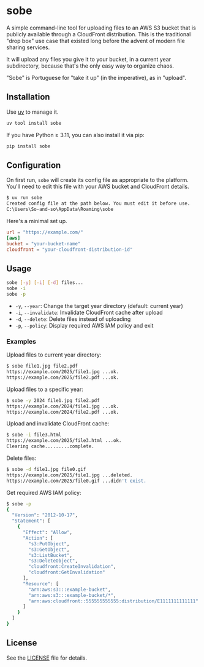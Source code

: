 # sobe

A simple command-line tool for uploading files to an AWS S3 bucket that is publicly available through a CloudFront distribution. This is the traditional "drop box" use case that existed long before the advent of modern file sharing services.

It will upload any files you give it to your bucket, in a current year subdirectory, because that's the only easy way to organize chaos.

"Sobe" is Portuguese for "take it up" (in the imperative), as in "upload".

## Installation

Use [uv](https://docs.astral.sh/uv/) to manage it.

```bash
uv tool install sobe
```

If you have Python ≥ 3.11, you can also install it via pip:

```bash
pip install sobe
```

## Configuration

On first run, `sobe` will create its config file as appropriate to the platform. You'll need to edit this file with your AWS bucket and CloudFront details.

```bash
$ uv run sobe
Created config file at the path below. You must edit it before use.
C:\Users\So-and-so\AppData\Roaming\sobe
```

Here's a minimal set up.

```toml
url = "https://example.com/"
[aws]
bucket = "your-bucket-name"
cloudfront = "your-cloudfront-distribution-id"
```

## Usage

```bash
sobe [-y] [-i] [-d] files...
sobe -i
sobe -p
```

- `-y`, `--year`: Change the target year directory (default: current year)
- `-i`, `--invalidate`: Invalidate CloudFront cache after upload
- `-d`, `--delete`: Delete files instead of uploading
- `-p`, `--policy`: Display required AWS IAM policy and exit

### Examples

Upload files to current year directory:
```bash
$ sobe file1.jpg file2.pdf
https://example.com/2025/file1.jpg ...ok.
https://example.com/2025/file2.pdf ...ok.
```

Upload files to a specific year:
```bash
$ sobe -y 2024 file1.jpg file2.pdf
https://example.com/2024/file1.jpg ...ok.
https://example.com/2024/file2.pdf ...ok.
```

Upload and invalidate CloudFront cache:
```bash
$ sobe -i file3.html
https://example.com/2025/file3.html ...ok.
Clearing cache.........complete.
```

Delete files:
```bash
$ sobe -d file1.jpg file0.gif
https://example.com/2025/file1.jpg ...deleted.
https://example.com/2025/file0.gif ...didn't exist.
```

Get required AWS IAM policy:
```bash
$ sobe -p
{
  "Version": "2012-10-17",
  "Statement": [
    {
      "Effect": "Allow",
      "Action": [
        "s3:PutObject",
        "s3:GetObject",
        "s3:ListBucket",
        "s3:DeleteObject",
        "cloudfront:CreateInvalidation",
        "cloudfront:GetInvalidation"
      ],
      "Resource": [
        "arn:aws:s3:::example-bucket",
        "arn:aws:s3:::example-bucket/*",
        "arn:aws:cloudfront::555555555555:distribution/E1111111111111"
      ]
    }
  ]
}
```

## License

See the [LICENSE](LICENSE) file for details.
